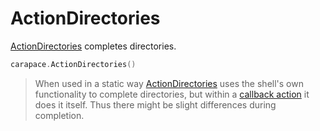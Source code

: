 # ActionDirectories

[ActionDirectories] completes directories.

```go
carapace.ActionDirectories()
```

> When used in a static way [ActionDirectories] uses the shell's own functionality to complete directories, but within a [callback action](./actionCallback.md) it does it itself. Thus there might be slight differences during completion.

[ActionDirectories]:https://pkg.go.dev/github.com/rsteube/carapace#ActionDirectories
